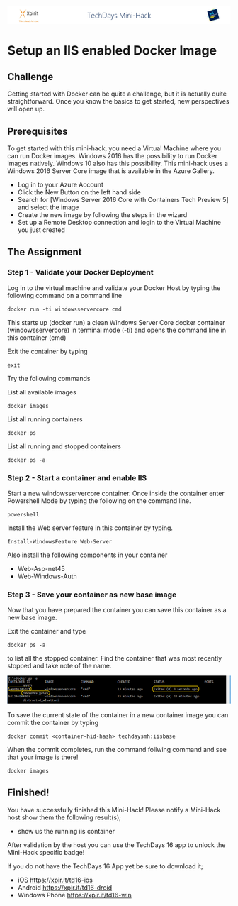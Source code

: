 ![Xpirit TechDays MiniHack Banner](../HackBanner-s.png)
# Setup an IIS enabled Docker Image #

## Challenge ##
Getting started with Docker can be quite a challenge, but it is actually quite straightforward. Once you know the basics to get started, new perspectives will open up.

## Prerequisites ##
To get started with this mini-hack, you need a Virtual Machine where you can run Docker images. Windows 2016 has the possibility to run Docker images natively. Windows 10 also has this possibility. This mini-hack uses a Windows 2016 Server Core image that is available in the Azure Gallery.

- Log in to your Azure Account
- Click the New Button on the left hand side 
- Search for [Windows Server 2016 Core with Containers Tech Preview 5] and select the image 
- Create the new image by following the steps in the wizard
- Set up a Remote Desktop connection and login to the Virtual Machine you just created

## The Assignment ##

### Step 1 - Validate your Docker Deployment ###
Log in to the virtual machine and validate your Docker Host by typing the following command on a command line

   ```
   docker run -ti windowsservercore cmd
   ```

This starts up (docker run) a clean Windows Server Core docker container (windowsservercore) in terminal mode (-ti) and opens the command line in this container (cmd)


Exit the container by typing

   ```
   exit
   ```

Try the following commands 

List all available images

   ```
   docker images
   ```

List all running containers

   ```
   docker ps
   ```
List all running and stopped containers

   ```
   docker ps -a
   ```

### Step 2 - Start a container and enable IIS ###
Start a new windowsservercore container. Once inside the container enter Powershell Mode by typing the following on the command line. 

   ```
   powershell
   ```

Install the Web server feature in this container by typing.

   ```
   Install-WindowsFeature Web-Server
   ```
    
Also install the following components in your container
- Web-Asp-net45
- Web-Windows-Auth

### Step 3 - Save your container as new base image ###
Now that you have prepared the container you can save this container as a new base image.

Exit the container and type 

   ```
   docker ps -a
   ```

to list all the stopped container. Find the container that was most recently stopped and take note of the name.	

![](mh-docker-1.png)

To save the current state of the container in a new container image you can commit the container by typing 

   ```
   docker commit <container-hid-hash> techdaysmh:iisbase
   ```

When the commit completes, run the command follwing command and see that your image is there!

   ```
   docker images
   ```

## Finished! ##
You have successfully finished this Mini-Hack! Please notify a Mini-Hack host show them the following result(s);

- show us the running iis container 

After validation by the host you can use the TechDays 16 app to unlock the Mini-Hack specific badge!

If you do not have the TechDays 16 App yet be sure to download it;
- iOS <https://xpir.it/td16-ios>
- Android <https://xpir.it/td16-droid>
- Windows Phone <https://xpir.it/td16-win>